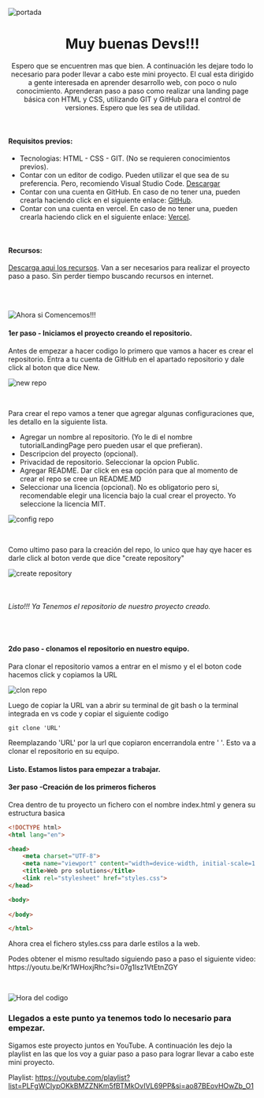 ![portada](https://github.com/jonadeveloper/tutorialLandingPage/assets/59519580/dddb94c8-1258-4576-9162-143ee9e2cec8)
<h1 align="center">Muy buenas Devs!!!</h1>
<p align="center">Espero que se encuentren mas que bien. A continuación les dejare todo lo necesario para poder llevar a cabo este mini proyecto. El cual esta dirigido a gente interesada en aprender desarrollo web, con poco o nulo conocimiento. Aprenderan paso a paso como realizar una landing page básica con HTML y CSS, utilizando GIT y GitHub para el control de versiones. Espero que les sea de utilidad.</p>
<br>

<h4>Requisitos previos:</h4>

- Tecnologias: HTML - CSS - GIT. (No se requieren conocimientos previos).
- Contar con un editor de codigo. Pueden utilizar el que sea de su preferencia. Pero, recomiendo Visual Studio Code. [Descargar](https://code.visualstudio.com/download)
- Contar con una cuenta en GitHub. En caso de no tener una, pueden crearla haciendo click en el siguiente enlace: [GitHub](https://github.com/).
- Contar con una cuenta en vercel. En caso de no tener una, pueden crearla haciendo click en el siguiente enlace:  [Vercel](https://vercel.com/login).
<br>
<h4>Recursos:</h4>

[Descarga aqui los recursos](https://drive.google.com/drive/folders/1m9uP_rYWZNstC4cQJP68S9oJjRSVnXAr?usp=drive_link). Van a ser necesarios para realizar el proyecto paso a paso. Sin perder tiempo buscando recursos en internet.

<br>
<br>

![Ahora si  Comencemos!!!](https://github.com/jonadeveloper/tutorialLandingPage/assets/59519580/b94112c0-1e44-4345-92da-613913f9cc6b)

<H4>1er paso - Iniciamos el proyecto creando el repositorio.</H4>

<p> Antes de empezar a hacer codigo lo primero que vamos a hacer es crear el repositorio. Entra a tu cuenta de GitHub en el apartado repositorio y dale click al boton que dice New.</p>

![new repo](https://github.com/jonadeveloper/tutorialLandingPage/assets/59519580/cddcc4e4-dc9d-443e-bce7-c8a23560ab01)


<br>
<p>Para crear el repo vamos a tener que agregar algunas configuraciones que, les detallo en la siguiente lista.</p>

- Agregar un nombre al repositorio. (Yo le di el nombre tutorialLandingPage pero pueden usar el que prefieran).
- Descripcion del proyecto (opcional).
- Privacidad de repositorio. Seleccionar la opcion Public.
- Agregar README. Dar click en esa opción para que al momento de crear el repo se cree un README.MD
- Seleccionar una licencia (opcional). No es obligatorio pero si, recomendable elegir una licencia bajo la cual crear el proyecto. Yo seleccione la licencia MIT.

![config repo](https://github.com/jonadeveloper/tutorialLandingPage/assets/59519580/d2eaec3e-4b28-4640-8c05-70f356341962)

<br>
<p>Como ultimo paso para la creación del repo, lo unico que hay qye hacer es darle click al boton verde que dice "create repository"</p>

![create repository](https://github.com/jonadeveloper/tutorialLandingPage/assets/59519580/08d6cc74-fc30-44c9-b164-f232d49176e1)

<br>

<h6>Listo!!! Ya Tenemos el repositorio de nuestro proyecto creado.</h6>

<br>

<H4>2do paso - clonamos el repositorio en nuestro equipo.</H4>

<p>Para clonar el repositorio vamos a entrar en el mismo y el el boton code hacemos click y copiamos la URL</p>

![clon repo](https://github.com/jonadeveloper/tutorialLandingPage/assets/59519580/0a2515cd-8646-4798-b6e1-441fb404acac)

<p>Luego de copiar la URL van a abrir su terminal de git bash o la terminal integrada en vs code y copiar el siguiente codigo </p>

```git
git clone 'URL'
```
<p>Reemplazando 'URL' por la url que copiaron encerrandola entre ' '. Esto va a clonar el repositorio en su equipo.</p>

<h4>Listo. Estamos listos para empezar a trabajar.</h4>

<h4>3er paso -Creación de los primeros ficheros</h4>

<p>Crea dentro de tu proyecto un fichero con el nombre index.html y genera su estructura basica</p>

```html
<!DOCTYPE html>
<html lang="en">

<head>
    <meta charset="UTF-8">
    <meta name="viewport" content="width=device-width, initial-scale=1.0">
    <title>Web pro solutions</title>
    <link rel="stylesheet" href="styles.css">
</head>

<body>
    
</body>

</html>
```
<p>Ahora crea el fichero styles.css para darle estilos a la web.
  <br>
<p>Podes obtener el mismo resultado siguiendo paso a paso el siguiente video: https://youtu.be/Kr1WHoxjRhc?si=07g1lsz1VtEtnZGY</p>
<br>

![Hora del codigo](https://github.com/jonadeveloper/tutorialLandingPage/assets/59519580/ab5a5b7c-eace-4c2b-9b0b-7481b483bbc5)

<h3>Llegados a este punto ya tenemos todo lo necesario para empezar.</h3>

<p>Sigamos este proyecto juntos en YouTube. A continuación les dejo la playlist en las que los voy a guiar paso a paso para lograr llevar a cabo este mini proyecto.</p>

Playlist: https://youtube.com/playlist?list=PLFgWCIypOKkBMZZNKm5fBTMkOvIVL69PP&si=ao87BEovHOwZb_O1
